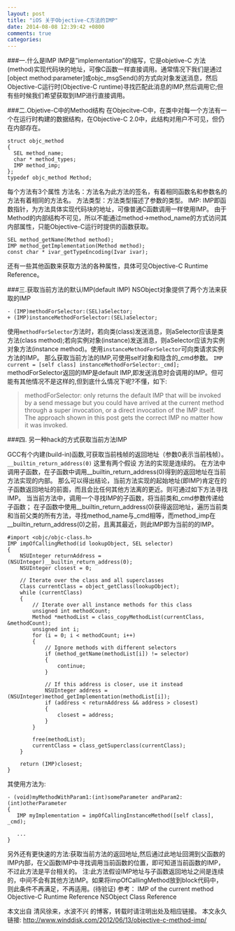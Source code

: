```yaml
---
layout: post
title: "iOS 关于Objective-C方法的IMP"
date: 2014-08-08 12:39:42 +0800
comments: true
categories: 
---
```

###一.什么是IMP
IMP是”implementation”的缩写，它是objetive-C 方法(method)实现代码块的地址，可像C函数一样直接调用。通常情况下我们是通过[object method:parameter]或objc_msgSend()的方式向对象发送消息，然后Objective-C运行时(Objective-C runtime)寻找匹配此消息的IMP,然后调用它;但有些时候我们希望获取到IMP进行直接调用。

###二.Objetive-C中的Method结构
在Objecitve-C中，在类中对每一个方法有一个在运行时构建的数据结构，在Objective-C 2.0中，此结构对用户不可见，但仍在内部存在。

```objc
struct objc_method
{
  SEL method_name;
  char * method_types;
  IMP method_imp;
};
typedef objc_method Method;
```

每个方法有3个属性
方法名：方法名为此方法的签名，有着相同函数名和参数名的方法有着相同的方法名。
方法类型：方法类型描述了参数的类型。
IMP: IMP即函数指针，为方法具体实现代码块的地址，可像普通C函数调用一样使用IMP。
由于Method的内部结构不可见，所以不能通过method->method_name的方式访问其内部属性，只能Objective-C运行时提供的函数获取。

```objc
SEL method_getName(Method method);
IMP method_getImplementation(Method method);
const char * ivar_getTypeEncoding(Ivar ivar);
```

还有一些其他函数来获取方法的各种属性，具体可见Objective-C Runtime Reference。

###三.获取当前方法的默认IMP(default IMP)
NSObject对象提供了两个方法来获取的IMP

```objc
- (IMP)methodForSelector:(SEL)aSelector;
+ (IMP)instanceMethodForSelector:(SEL)aSelector;
```

使用`methodForSelector`方法时，若向类(class)发送消息，则aSelector应该是类方法(class method);若向实例对象(instance)发送消息，则aSelector应该为实例对象方法(instance method)。使用`instanceMethodForSelector`可向类请求实例方法的IMP。
那么获取当前方法的IMP,可使用self对象和隐含的_cmd参数。
`IMP current = [self class] instanceMethodForSelector:_cmd];`
methodForSelector返回的IMP是default IMP,即发送消息时会调用的IMP。但可能有其他情况不是这样的,但到底什么情况下呢?不懂，如下:
>methodForSelector: only returns the default IMP that will be invoked by a send message but you could have arrived at the current method through a super invocation, or a direct invocation of the IMP itself. The approach shown in this post gets the correct IMP no matter how it was invoked.

###四. 另一种hack的方式获取当前方法IMP

GCC有个内建(build-in)函数,可获取当前栈帧的返回地址（参数0表示当前栈帧）。
`__builtin_return_address(0)`
这里有两个假设
方法的实现是连续的。
在方法中调用子函数，在子函数中调用__builtin_return_address(0)得到的返回地址在当前方法实现的内部。
那么可以得出结论，当前方法实现的起始地址(即IMP)肯定在的子函数返回地址的前面，而且会比任何其他方法离的更近。则可通过如下方法寻找IMP。
当当前方法中，调用一个寻找IMP的子函数，将当前类和_cmd参数传递给子函数；
在子函数中使用__builtin_return_address(0)获得返回地址，遍历当前类和当前父类的所有方法，寻找method_name与_cmd相等，而method_imp在__builtin_return_address(0)之前，且离其最近，则此IMP即为当前的的IMP。

```objc
#import <objc/objc-class.h>
IMP impOfCallingMethod(id lookupObject, SEL selector)
{
    NSUInteger returnAddress = (NSUInteger)__builtin_return_address(0);
    NSUInteger closest = 0;

    // Iterate over the class and all superclasses
    Class currentClass = object_getClass(lookupObject);
    while (currentClass)
    {
        // Iterate over all instance methods for this class
        unsigned int methodCount;
        Method *methodList = class_copyMethodList(currentClass, &methodCount);
        unsigned int i;
        for (i = 0; i < methodCount; i++)
        {
            // Ignore methods with different selectors
            if (method_getName(methodList[i]) != selector)
            {
                continue;
            }

            // If this address is closer, use it instead
            NSUInteger address = (NSUInteger)method_getImplementation(methodList[i]);
            if (address < returnAddress && address > closest)
            {
                closest = address;
            }
        }

        free(methodList);
        currentClass = class_getSuperclass(currentClass);
    }

    return (IMP)closest;
}
```

其使用方法为:

```objc
- (void)myMethodWithParam1:(int)someParameter andParam2:(int)otherParameter
{
   IMP myImplementation = impOfCallingInstanceMethod([self class], _cmd);

   ...
}
```

另外还有更快速的方法:获取当前方法的返回地址,然后通过此地址回溯到父函数的IMP内部，在父函数IMP中寻找调用当前函数的位置，即可知道当前函数的IMP，不过此方法是平台相关的。
注:此方法假设IMP地址与子函数返回地址之间是连续的，中间不会有其他方法IMP。如果将impOfCallingMethod放到block代码中，则此条件不再满足，不再适用。(待验证)
参考：
IMP of the current method
Objective-C Runtime Reference
NSObject Class Reference

本文出自 清风徐来，水波不兴 的博客，转载时请注明出处及相应链接。
本文永久链接: http://www.winddisk.com/2012/06/13/objective-c-method-imp/